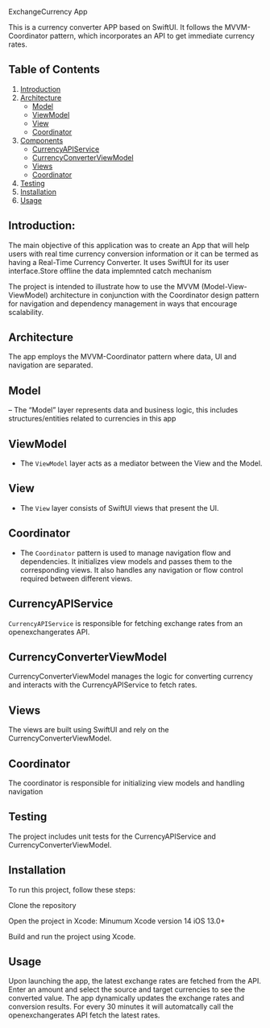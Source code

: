 ExchangeCurrency App

This is a currency converter APP based on SwiftUI. It follows the MVVM-Coordinator pattern, which incorporates an API to get immediate currency rates.

## Table of Contents

1. [Introduction](#introduction)
2. [Architecture](#architecture)
   - [Model](#model)
   - [ViewModel](#viewmodel)
   - [View](#view)
   - [Coordinator](#coordinator)
3. [Components](#components)
   - [CurrencyAPIService](#currencyapiservice)
   - [CurrencyConverterViewModel](#currencyconverterviewmodel)
   - [Views](#views)
   - [Coordinator](#coordinator-1)
4. [Testing](#testing)
5. [Installation](#installation)
6. [Usage](#usage)

## Introduction:

The main objective of this application was to create an App that will help users with real time currency conversion information or it can be termed as having a Real-Time Currency Converter. It uses SwiftUI for its user interface.Store offline the data implemnted catch mechanism 

The project is intended to illustrate how to use the MVVM (Model-View-ViewModel) architecture in conjunction with the Coordinator design pattern for navigation and dependency management in ways that encourage scalability.

## Architecture

The app employs the MVVM-Coordinator pattern where data, UI and navigation  are separated.

## Model

– The “Model” layer represents data and business logic, this includes structures/entities related to currencies in this app

## ViewModel


- The `ViewModel` layer acts as a mediator  between the View  and the Model.

## View

- The `View` layer consists of SwiftUI views that present  the UI.

## Coordinator


- The `Coordinator` pattern is used to manage navigation flow and dependencies. It initializes view models and passes them to the corresponding views. It also handles any navigation or flow control required between different views.

## CurrencyAPIService


`CurrencyAPIService` is responsible for fetching exchange rates from an openexchangerates API.

## CurrencyConverterViewModel
CurrencyConverterViewModel manages the logic for converting currency and interacts with the CurrencyAPIService to fetch rates.

## Views
The views are built using SwiftUI and rely on the CurrencyConverterViewModel.

## Coordinator
The coordinator is responsible for initializing view models and handling navigation

## Testing
The project includes unit tests for the CurrencyAPIService and CurrencyConverterViewModel.

## Installation
To run this project, follow these steps:

Clone the repository

Open the project in Xcode:
Minumum Xcode version 14
iOS 13.0+

Build and run the project using Xcode.

## Usage
Upon launching the app, the latest exchange rates are fetched from the API.
Enter an amount and select the source and target currencies to see the converted value.
The app dynamically updates the exchange rates and conversion results.
For every 30 minutes it will automatcally call the openexchangerates API fetch the latest rates.
